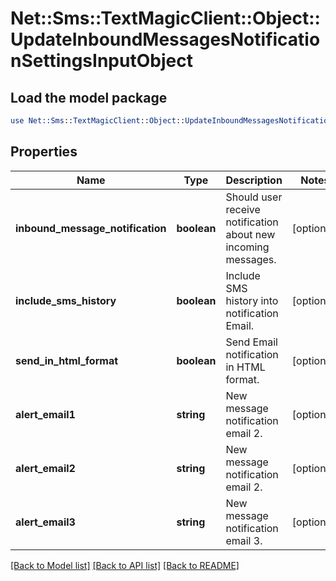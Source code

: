 # Net::Sms::TextMagicClient::Object::UpdateInboundMessagesNotificationSettingsInputObject

## Load the model package
```perl
use Net::Sms::TextMagicClient::Object::UpdateInboundMessagesNotificationSettingsInputObject;
```

## Properties
Name | Type | Description | Notes
------------ | ------------- | ------------- | -------------
**inbound_message_notification** | **boolean** | Should user receive notification about new incoming messages. | [optional] 
**include_sms_history** | **boolean** | Include SMS history into notification Email. | [optional] 
**send_in_html_format** | **boolean** | Send Email notification in HTML format. | [optional] 
**alert_email1** | **string** | New message notification email 2. | [optional] 
**alert_email2** | **string** | New message notification email 2. | [optional] 
**alert_email3** | **string** | New message notification email 3. | [optional] 

[[Back to Model list]](../README.md#documentation-for-models) [[Back to API list]](../README.md#documentation-for-api-endpoints) [[Back to README]](../README.md)


